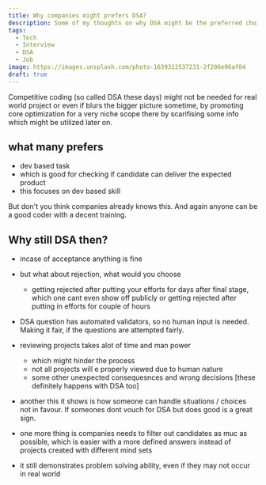 ```yaml
---
title: Why companies might prefers DSA?
description: Some of my thoughts on why DSA might be the preferred choice by companies.
tags:
  - Tech
  - Interview
  - DSA
  - Job
image: https://images.unsplash.com/photo-1639322537231-2f206e06af84
draft: true
---
```


Competitive coding (so called DSA these days) might not be needed for real world project or even if blurs the bigger picture sometime, by promoting  core optimization for a very niche scope there by scarifising some info which might be utilized later on. 

## what many prefers

- dev based task 
- which is good for checking if candidate can deliver the expected product
- this focuses on dev based skill


But don't you think companies already knows this.
And again anyone can be a good coder with a decent training.

## Why still DSA then?

- incase of acceptance anything is fine
- but what about rejection, what would you choose 
   - getting rejected after putting your efforts for days after final stage, which one cant even show off publicly or getting rejected after putting in efforts for couple of hours

- DSA question has automated validators, so no human input is needed. Making it fair, if the questions are attempted fairly.


- reviewing projects takes alot of time and man power 
  - which might hinder the process
  - not all projects will e properly viewed due to human nature
  - some other unexpected consequesnces and wrong decisions [these definitely happens with DSA too]

- another this it shows is how someone can handle situations / choices not in favour. If someones dont vouch for DSA but does good is a great sign.

- one more thing is companies needs to filter out candidates as muc as possible, which is easier with a more defined answers instead of projects created with different mind sets

- it still demonstrates problem solving ability, even if they may not occur in real world

